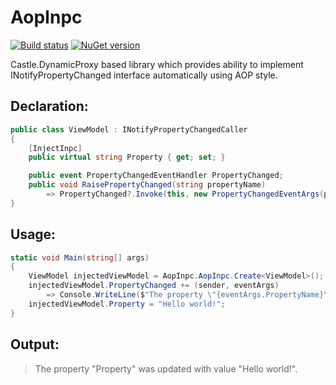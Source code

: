 # AopInpc

[![Build status](https://ci.appveyor.com/api/projects/status/owvt12r5l2vs4hfs?svg=true)](https://ci.appveyor.com/project/Serg046/aopinpc) [![NuGet version](https://badge.fury.io/nu/AopInpc.svg)](https://badge.fury.io/nu/AopInpc)

Castle.DynamicProxy based library which provides ability to implement INotifyPropertyChanged interface automatically using AOP style.

## Declaration:
```csharp
public class ViewModel : INotifyPropertyChangedCaller
{
    [InjectInpc]
    public virtual string Property { get; set; }

    public event PropertyChangedEventHandler PropertyChanged;
    public void RaisePropertyChanged(string propertyName)
        => PropertyChanged?.Invoke(this, new PropertyChangedEventArgs(propertyName));
}
```
## Usage:
```csharp
static void Main(string[] args)
{
    ViewModel injectedViewModel = AopInpc.AopInpc.Create<ViewModel>();
    injectedViewModel.PropertyChanged += (sender, eventArgs)
        => Console.WriteLine($"The property \"{eventArgs.PropertyName}\" was updated with value \"{injectedViewModel.Property}\".");
    injectedViewModel.Property = "Hello world!";
}
```
## Output:
> The property "Property" was updated with value "Hello world!".
